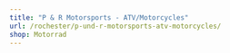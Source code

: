 ```yaml
---
title: "P & R Motorsports - ATV/Motorcycles"
url: /rochester/p-und-r-motorsports-atv-motorcycles/
shop: Motorrad
---
```

